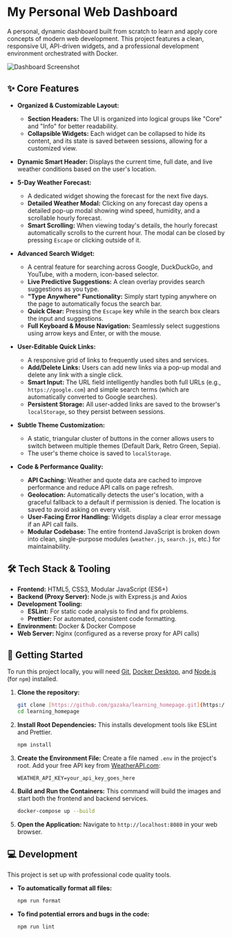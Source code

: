 # My Personal Web Dashboard

A personal, dynamic dashboard built from scratch to learn and apply core concepts of modern web development. This project features a clean, responsive UI, API-driven widgets, and a professional development environment orchestrated with Docker.

![Dashboard Screenshot](https://github.com/gazaka/learning_homepage/blob/main/src/assets/images/dashboard-screeenshot.png) <!-- You can replace this with a real screenshot of your dashboard later! -->

## ✨ Core Features

- **Organized & Customizable Layout:**

    - **Section Headers:** The UI is organized into logical groups like "Core" and "Info" for better readability.
    - **Collapsible Widgets:** Each widget can be collapsed to hide its content, and its state is saved between sessions, allowing for a customized view.

- **Dynamic Smart Header:** Displays the current time, full date, and live weather conditions based on the user's location.

- **5-Day Weather Forecast:**

    - A dedicated widget showing the forecast for the next five days.
    - **Detailed Weather Modal:** Clicking on any forecast day opens a detailed pop-up modal showing wind speed, humidity, and a scrollable hourly forecast.
    - **Smart Scrolling:** When viewing today's details, the hourly forecast automatically scrolls to the current hour. The modal can be closed by pressing `Escape` or clicking outside of it.

- **Advanced Search Widget:**

    - A central feature for searching across Google, DuckDuckGo, and YouTube, with a modern, icon-based selector.
    - **Live Predictive Suggestions:** A clean overlay provides search suggestions as you type.
    - **"Type Anywhere" Functionality:** Simply start typing anywhere on the page to automatically focus the search bar.
    - **Quick Clear:** Pressing the `Escape` key while in the search box clears the input and suggestions.
    - **Full Keyboard & Mouse Navigation:** Seamlessly select suggestions using arrow keys and Enter, or with the mouse.

- **User-Editable Quick Links:**

    - A responsive grid of links to frequently used sites and services.
    - **Add/Delete Links:** Users can add new links via a pop-up modal and delete any link with a single click.
    - **Smart Input:** The URL field intelligently handles both full URLs (e.g., `https://google.com`) and simple search terms (which are automatically converted to Google searches).
    - **Persistent Storage:** All user-added links are saved to the browser's `localStorage`, so they persist between sessions.

- **Subtle Theme Customization:**

    - A static, triangular cluster of buttons in the corner allows users to switch between multiple themes (Default Dark, Retro Green, Sepia).
    - The user's theme choice is saved to `localStorage`.

- **Code & Performance Quality:**
    - **API Caching:** Weather and quote data are cached to improve performance and reduce API calls on page refresh.
    - **Geolocation:** Automatically detects the user's location, with a graceful fallback to a default if permission is denied. The location is saved to avoid asking on every visit.
    - **User-Facing Error Handling:** Widgets display a clear error message if an API call fails.
    - **Modular Codebase:** The entire frontend JavaScript is broken down into clean, single-purpose modules (`weather.js`, `search.js`, etc.) for maintainability.

## 🛠️ Tech Stack & Tooling

- **Frontend:** HTML5, CSS3, Modular JavaScript (ES6+)
- **Backend (Proxy Server):** Node.js with Express.js and Axios
- **Development Tooling:**
    - **ESLint:** For static code analysis to find and fix problems.
    - **Prettier:** For automated, consistent code formatting.
- **Environment:** Docker & Docker Compose
- **Web Server:** Nginx (configured as a reverse proxy for API calls)

## 🚀 Getting Started

To run this project locally, you will need [Git](https://git-scm.com/), [Docker Desktop](https://www.docker.com/products/docker-desktop/), and [Node.js](https://nodejs.org/) (for `npm`) installed.

1.  **Clone the repository:**

    ```bash
    git clone [https://github.com/gazaka/learning_homepage.git](https://github.com/gazaka/learning_homepage.git)
    cd learning_homepage
    ```

2.  **Install Root Dependencies:**
    This installs development tools like ESLint and Prettier.

    ```bash
    npm install
    ```

3.  **Create the Environment File:**
    Create a file named `.env` in the project's root. Add your free API key from [WeatherAPI.com](https://www.weatherapi.com/):

    ```env
    WEATHER_API_KEY=your_api_key_goes_here
    ```

4.  **Build and Run the Containers:**
    This command will build the images and start both the frontend and backend services.

    ```bash
    docker-compose up --build
    ```

5.  **Open the Application:**
    Navigate to `http://localhost:8080` in your web browser.

## 💻 Development

This project is set up with professional code quality tools.

- **To automatically format all files:**
    ```bash
    npm run format
    ```
- **To find potential errors and bugs in the code:**
    ```bash
    npm run lint
    ```
